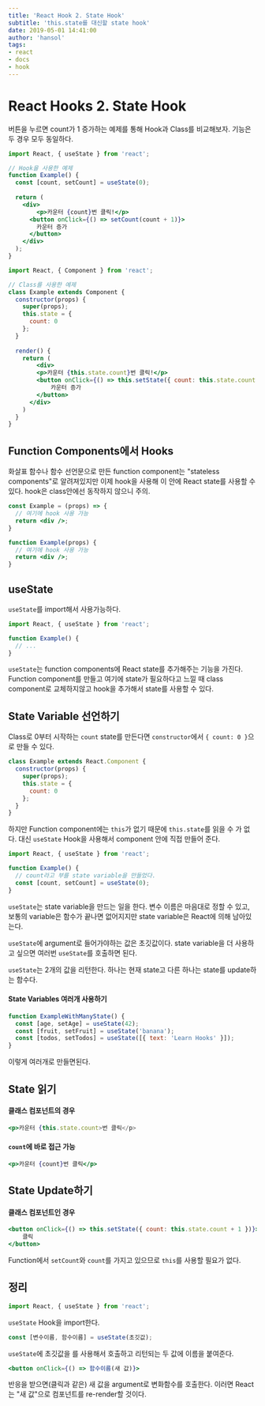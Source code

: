```yaml
---
title: 'React Hook 2. State Hook'
subtitle: 'this.state를 대신할 state hook'
date: 2019-05-01 14:41:00
author: 'hansol'
tags:
- react
- docs
- hook
---
```


# React Hooks 2. State Hook

버튼을 누르면 count가 1 증가하는 예제를 통해 Hook과 Class를 비교해보자. 기능은 두 경우 모두 동일하다.

```jsx
import React, { useState } from 'react';

// Hook을 사용한 예제
function Example() {
  const [count, setCount] = useState(0);
  
  return (
  	<div>
    	<p>카운터 {count}번 클릭!</p>
      <button onClick={() => setCount(count + 1)}>
      	카운터 증가
      </button>
    </div>
  );
}
```

```jsx
import React, { Component } from 'react';

// Class를 사용한 예제
class Example extends Component {
  constructor(props) {
    super(props);
    this.state = {
      count: 0
    };
  }
  
  render() {
    return (
    	<div>
      	<p>카운터 {this.state.count}번 클릭!</p>
        <button onClick={() => this.setState({ count: this.state.count +1 })}>
        	카운터 증가
        </button>
      </div>
    )
  }
}
```





## Function Components에서 Hooks

화살표 함수나 함수 선언문으로 만든 function component는 "stateless components"로 알려져있지만 이제 hook을 사용해 이 안에 React state를 사용할 수 있다. hook은 class안에선 동작하지 않으니 주의.

```jsx
const Example = (props) => {
  // 여기에 hook 사용 가능
  return <div />;
}
```

```jsx
function Example(props) {
  // 여기에 hook 사용 가능
  return <div />;
}
```



## useState

`useState`를 import해서 사용가능하다.

```jsx
import React, { useState } from 'react';

function Example() {
  // ...
}
```

`useState`는 function components에 React state를 추가해주는 기능을 가진다. Function component를 만들고 여기에 state가 필요하다고 느낄 때 class component로 교체하지않고 hook을 추가해서 state를 사용할 수 있다.



## State Variable 선언하기

Class로 0부터 시작하는 `count` state를 만든다면 `constructor`에서 `{ count: 0 }`으로 만들 수 있다.

```jsx
class Example extends React.Component {
  constructor(props) {
    super(props);
    this.state = {
      count: 0
    };
  }
}
```

하지만 Function component에는 `this`가 없기 때문에 `this.state`를 읽을 수 가 없다. 대신 `useState` Hook을 사용해서 component 안에 직접 만들어 준다.

```jsx
import React, { useState } from 'react';

function Example() {
  // count라고 부를 state variable을 만들었다.
  const [count, setCount] = useState(0);
}
```

`useState`는 state variable을 만드는 일을 한다. 변수 이름은 마음대로 정할 수 있고, 보통의 variable은 함수가 끝나면 없어지지만 state variable은 React에 의해 남아있는다.

`useState`에 argument로 들어가야하는 값은 초깃값이다. state variable을 더 사용하고 싶으면 여러번 `useState`를 호출하면 된다.

`useState`는 2개의 값을 리턴한다. 하나는 현재 state고 다른 하나는 state를 update하는 함수다.



#### State Variables 여러개 사용하기

```jsx
function ExampleWithManyState() {
  const [age, setAge] = useState(42);
  const [fruit, setFruit] = useState('banana');
  const [todos, setTodos] = useState([{ text: 'Learn Hooks' }]);
}
```

이렇게 여러개로 만들면된다.





## State 읽기

#### 클래스 컴포넌트의 경우

```jsx
<p>카운터 {this.state.count>번 클릭</p>
```

#### `count`에 바로 접근 가능

```jsx
<p>카운터 {count}번 클릭</p>
```





## State Update하기

#### 클래스 컴포넌트인 경우

```jsx
<button onClick={() => this.setState({ count: this.state.count + 1 })}>
	클릭
</button>
```

Function에서 `setCount`와 `count`를 가지고 있으므로 `this`를 사용할 필요가 없다.



## 정리

```jsx
import React, { useState } from 'react';
```

`useState` Hook을 import한다.



```jsx
const [변수이름, 함수이름] = useState(초깃값);
```

`useState`에 초깃값을 를 사용해서  호출하고 리턴되는 두 값에 이름을 붙여준다.



```jsx
<button onClick={() => 함수이름(새 값)}>
```

반응을 받으면(클릭과 같은) 새 값을 argument로 변화함수를 호출한다. 이러면 React는 "새 값"으로 컴포넌트를 re-render할 것이다.

























